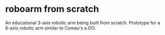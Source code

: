 # roboarm from scratch
 An educational 3-axis robotic arm being built from scratch. Prototype for a 6-axis robotic arm similar to Comau's e.DO.
